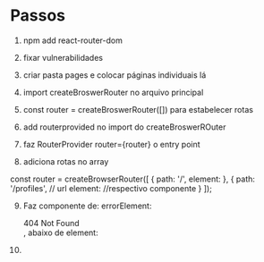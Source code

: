 # Passos

1) npm add react-router-dom

2) fixar vulnerabilidades

3) criar pasta pages e colocar páginas individuais lá

4) import createBroswerRouter no arquivo principal

5) const router = createBroswerRouter([]) para estabelecer rotas

6) add routerprovided no import do createBroswerROuter

7) faz RouterProvider router={router} o entry point

8) adiciona rotas no array

const router = createBrowserRouter([
    {
        path: '/',
        element: <HomePage />
    },
    {
        path: '/profiles', // url
        element: <ProfilesPage /> //respectivo componente
    }
]);

9) Faz componente de: errorElement: <div>404 Not Found</div>, abaixo de element: <HOmePage />

10) 